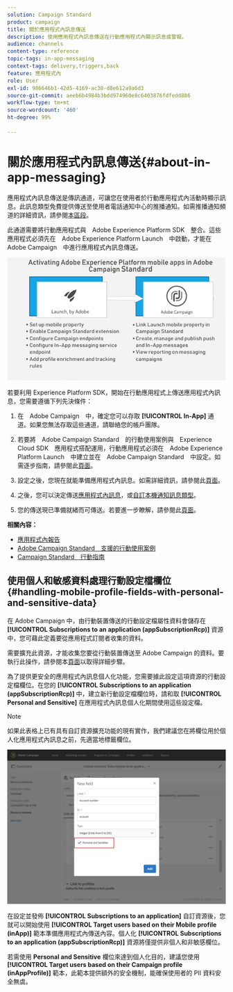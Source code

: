 ```yaml
---
solution: Campaign Standard
product: campaign
title: 關於應用程式內訊息傳送
description: 使用應用程式內訊息傳送在行動應用程式內顯示訊息或警報。
audience: channels
content-type: reference
topic-tags: in-app-messaging
context-tags: delivery,triggers,back
feature: 應用程式內
role: User
exl-id: 986646b1-42d5-4169-ac38-d8e612a9a6d3
source-git-commit: aeeb6b4984b3bdd974960e8c6403876fdfedd886
workflow-type: tm+mt
source-wordcount: '460'
ht-degree: 99%

---
```


# 關於應用程式內訊息傳送{#about-in-app-messaging}

應用程式內訊息傳送是傳訊通道，可讓您在使用者於行動應用程式內活動時顯示訊息。此訊息類型免費提供傳送至使用者電話通知中心的推播通知。如需推播通知頻道的詳細資訊，請參閱[本區段](../../channels/using/about-push-notifications.md)。

此通道需要將行動應用程式與　Adobe Experience Platform SDK　整合。這些應用程式必須先在　Adobe Experience Platform Launch　中啟動，才能在　Adobe Campaign　中進行應用程式內訊息傳送。

![](assets/launch_campaign.png)

若要利用 Experience Platform SDK，開始在行動應用程式上傳送應用程式內訊息，您需要遵循下列先決條件：

1. 在　Adobe Campaign　中，確定您可以存取 **[!UICONTROL In-App]** 通道。如果您無法存取這些通道，請聯絡您的帳戶團隊。

1. 若要將　Adobe Campaign Standard　的行動使用案例與　Experience Cloud SDK　應用程式搭配運用，行動應用程式必須在　Adobe Experience Platform Launch　中建立並在　Adobe Campaign Standard　中設定。如需逐步指南，請參閱此[頁面](https://helpx.adobe.com/tw/campaign/kb/configuring-app-sdk.html)。

1. 設定之後，您現在就能準備應用程式內訊息。如需詳細資訊，請參閱此[頁面](../../channels/using/preparing-and-sending-an-in-app-message.md#preparing-your-in-app-message)。

1. 之後，您可以決定傳送[應用程式內訊息](../../channels/using/customizing-an-in-app-message.md)，或[自訂本機通知訊息類型](../../channels/using/customizing-an-in-app-message.md#customizing-a-local-notification-message-type)。

1. 您的傳送現已準備就緒而可傳送。若要進一步瞭解，請參閱此[頁面](../../channels/using/preparing-and-sending-an-in-app-message.md#sending-your-in-app-message)。

**相關內容：**

* [應用程式內報告](../../reporting/using/in-app-report.md)
* [Adobe Campaign Standard　支援的行動使用案例](https://helpx.adobe.com/tw/campaign/kb/configure-launch-rules-acs-use-cases.html)
* [Campaign Standard　行動指南](https://helpx.adobe.com/tw/campaign/kb/acs-mobile.html)

## 使用個人和敏感資料處理行動設定檔欄位 {#handling-mobile-profile-fields-with-personal-and-sensitive-data}

在 Adobe Campaign 中，由行動裝置傳送的行動設定檔屬性資料會儲存在 **[!UICONTROL Subscriptions to an application (appSubscriptionRcp)]** 資源中，您可藉此定義要從應用程式訂閱者收集的資料。

需要擴充此資源，才能收集您要從行動裝置傳送至 Adobe Campaign 的資料。要執行此操作，請參閱本[頁面](../../developing/using/extending-the-subscriptions-to-an-application-resource.md)以取得詳細步驟。

為了提供更安全的應用程式內訊息個人化功能，您需要據此設定這項資源的行動設定檔欄位。在您的 **[!UICONTROL Subscriptions to an application (appSubscriptionRcp)]** 中，建立新行動設定檔欄位時，請和取 **[!UICONTROL Personal and Sensitive]** 在應用程式內訊息個人化期間使用這些設定檔。

>[!NOTE]
>
>如果此表格上已有具有自訂資源擴充功能的現有實作，我們建議您在將欄位用於個人化應用程式內訊息之前，先適當地標籤欄位。

![](assets/in_app_personal_data_2.png)

在設定並發佈 **[!UICONTROL Subscriptions to an application]** 自訂資源後，您就可以開始使用 **[!UICONTROL Target users based on their Mobile profile (inApp)]** 範本準備應用程式內傳送內容。個人化 **[!UICONTROL Subscriptions to an application (appSubscriptionRcp)]** 資源將僅提供非個人和非敏感欄位。

若需使用 **Personal and Sensitive** 欄位來達到個人化目的，建議您使用 **[!UICONTROL Target users based on their Campaign profile (inAppProfile)]** 範本，此範本提供額外的安全機制，能確保使用者的 PII 資料安全無虞。